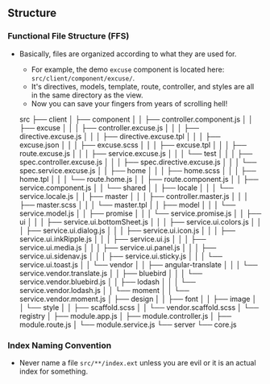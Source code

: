 ## Structure

### Functional File Structure (FFS)
- Basically, files are organized according to what they are used for.
	- For example, the demo `excuse` component is located here: `src/client/component/excuse/`.
	- It's directives, models, template, route, controller, and styles are all in the same directory as the view.
	- Now you can save your fingers from years of scrolling hell!


	src
	├── client
	│   ├── component
	│   │   ├── controller.component.js
	│   │   ├── excuse
	│   │   │   ├── controller.excuse.js
	│   │   │   ├── directive.excuse.js
	│   │   │   ├── directive.excuse.tpl
	│   │   │   ├── excuse.json
	│   │   │   ├── excuse.scss
	│   │   │   ├── excuse.tpl
	│   │   │   ├── route.excuse.js
	│   │   │   ├── service.excuse.js
	│   │   │   └── test
	│   │   │       ├── spec.controller.excuse.js
	│   │   │       ├── spec.directive.excuse.js
	│   │   │       └── spec.service.excuse.js
	│   │   ├── home
	│   │   │   ├── home.scss
	│   │   │   ├── home.tpl
	│   │   │   └── route.home.js
	│   │   ├── route.component.js
	│   │   ├── service.component.js
	│   │   └── shared
	│   │       ├── locale
	│   │       │   └── service.locale.js
	│   │       ├── master
	│   │       │   ├── controller.master.js
	│   │       │   ├── master.scss
	│   │       │   └── master.tpl
	│   │       ├── model
	│   │       │   └── service.model.js
	│   │       ├── promise
	│   │       │   └── service.promise.js
	│   │       ├── ui
	│   │       │   ├── service.ui.bottomSheet.js
	│   │       │   ├── service.ui.colors.js
	│   │       │   ├── service.ui.dialog.js
	│   │       │   ├── service.ui.icon.js
	│   │       │   ├── service.ui.inkRipple.js
	│   │       │   ├── service.ui.js
	│   │       │   ├── service.ui.media.js
	│   │       │   ├── service.ui.panel.js
	│   │       │   ├── service.ui.sidenav.js
	│   │       │   ├── service.ui.sticky.js
	│   │       │   └── service.ui.toast.js
	│   │       └── vendor
	│   │           ├── angular-translate
	│   │           │   └── service.vendor.translate.js
	│   │           ├── bluebird
	│   │           │   └── service.vendor.bluebird.js
	│   │           ├── lodash
	│   │           │   └── service.vendor.lodash.js
	│   │           └── moment
	│   │               └── service.vendor.moment.js
	│   ├── design
	│   │   ├── font
	│   │   ├── image
	│   │   └── style
	│   │       ├── scaffold.scss
	│   │       └── vendor.scaffold.scss
	│   └── registry
	│       ├── module.app.js
	│       ├── module.controller.js
	│       ├── module.route.js
	│       └── module.service.js
	└── server
		└── core.js


### Index Naming Convention
- Never name a file `src/**/index.ext` unless you are evil or it is an actual index for something.